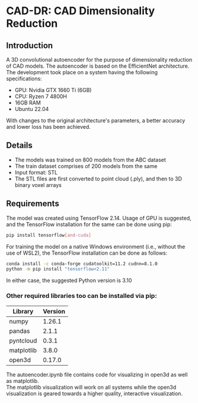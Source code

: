 # CAD-DR: CAD Dimensionality Reduction

## Introduction
A 3D convolutional autoencoder for the purpose of dimensionality reduction of CAD models. The autoencoder is based on the EfficientNet architecture. The development took place on a system having the following specifications:

- GPU: Nvidia GTX 1660 Ti (6GB)
- CPU: Ryzen 7 4800H
- 16GB RAM
- Ubuntu 22.04

With changes to the original architecture's parameters, a better accuracy and lower loss has been achieved.

## Details
- The models was trained on 800 models from the ABC dataset
- The train dataset comprises of 200 models from the same
- Input format: STL
- The STL files are first converted to point cloud (.ply), and then to 3D binary voxel arrays

## Requirements
The model was created using TensorFlow 2.14. Usage of GPU is suggested, and the TensorFlow installation for the same can be done using pip: 
```bash
pip install tensorflow[and-cuda]
```  
For training the model on a native Windows environment (i.e., without the use of WSL2), the TensorFlow installation can be done as follows:
```bash
conda install -c conda-forge cudatoolkit=11.2 cudnn=8.1.0
python -m pip install "tensorflow<2.11"
```
In either case, the suggested Python version is 3.10

### Other required libraries too can be installed via pip:
| Library | Version |
|---------|---------|
| numpy | 1.26.1 |
| pandas | 2.1.1 |
| pyntcloud | 0.3.1 |
| matplotlib | 3.8.0 |
| open3d | 0.17.0 |

The autoencoder.ipynb file contains code for visualizing in open3d as well as matplotlib.  
The matplotlib visualization will work on all systems while the open3d visualization is geared towards a higher quality, interactive visualization.  
